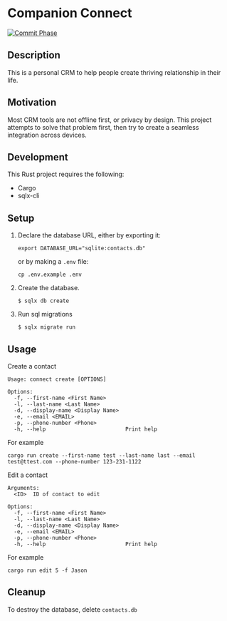 # Companion Connect

[![Commit Phase](https://github.com/jasonribble/connect/actions/workflows/ci.yml/badge.svg)](https://github.com/jasonribble/connect/actions/workflows/ci.yml)

## Description

This is a personal CRM to help people create thriving relationship in their life.

## Motivation

Most CRM tools are not offline first, or privacy by design. This project attempts to solve that problem first, then try to create a seamless integration across devices.

## Development

This Rust project requires the following:

- Cargo
- sqlx-cli

## Setup

1. Declare the database URL, either by exporting it:

   ```
   export DATABASE_URL="sqlite:contacts.db"
   ```

   or by making a `.env` file:

   ```
   cp .env.example .env
   ```

2. Create the database.

   ```
   $ sqlx db create
   ```

3. Run sql migrations

   ```
   $ sqlx migrate run
   ```

## Usage

Create a contact

```
Usage: connect create [OPTIONS]

Options:
  -f, --first-name <First Name>
  -l, --last-name <Last Name>
  -d, --display-name <Display Name>
  -e, --email <EMAIL>
  -p, --phone-number <Phone>
  -h, --help                         Print help
```

For example

```
cargo run create --first-name test --last-name last --email test@ttest.com --phone-number 123-231-1122
```

Edit a contact

```
Arguments:
  <ID>  ID of contact to edit

Options:
  -f, --first-name <First Name>
  -l, --last-name <Last Name>
  -d, --display-name <Display Name>
  -e, --email <EMAIL>
  -p, --phone-number <Phone>
  -h, --help                         Print help
```

For example

`cargo run edit 5 -f Jason`

## Cleanup

To destroy the database, delete `contacts.db`
